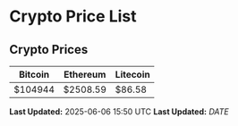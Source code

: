 # Crypto Price List

## Crypto Prices
| Bitcoin | Ethereum | Litecoin |
| ------- | -------- | -------- |
| $104944 | $2508.59 | $86.58 |
**Last Updated:** 2025-06-06 15:50 UTC
**Last Updated:** $DATE$
